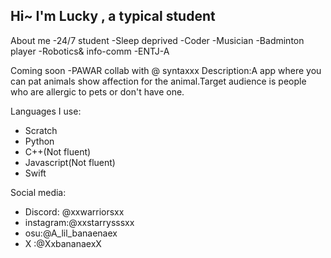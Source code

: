 ## Hi~ I'm Lucky , a typical student


About me
  -24/7 student
  -Sleep deprived
  -Coder
  -Musician
  -Badminton player
  -Robotics& info-comm
  -ENTJ-A


Coming soon
  -PAWAR collab with @ syntaxxx
   Description:A app where you can pat animals show affection for the animal.Target audience is people who are allergic to pets or don't have one.


Languages I use:
  - Scratch
  - Python
  - C++(Not fluent)
  - Javascript(Not fluent)
  - Swift


Social media:
  - Discord: @xxwarriorsxx
  - instagram:@xxstarrysssxx
  - osu:@A_lil_banaenaex
  - X :@XxbananaexX
  
<!--

